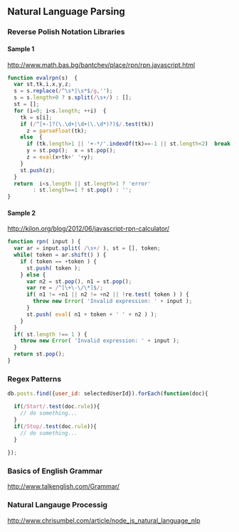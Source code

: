 ## Natural Language Parsing  


### Reverse Polish Notation Libraries


#### Sample 1  
http://www.math.bas.bg/bantchev/place/rpn/rpn.javascript.html  
````js
function evalrpn(s)  {
  var st,tk,i,x,y,z;
  s = s.replace(/^\s*|\s*$/g,'');
  s = s.length>0 ? s.split(/\s+/) : [];
  st = [];
  for (i=0; i<s.length; ++i)  {
    tk = s[i];
    if (/^[+-]?(\.\d+|\d+(\.\d*)?)$/.test(tk))
      z = parseFloat(tk);
    else  {
      if (tk.length>1 || '+-*/'.indexOf(tk)==-1 || st.length<2)  break;
      y = st.pop();  x = st.pop();
      z = eval(x+tk+' '+y);
    }
    st.push(z);
  }
  return  i<s.length || st.length>1 ? 'error'
        : st.length==1 ? st.pop() : '';
}
````

#### Sample 2   
http://kilon.org/blog/2012/06/javascript-rpn-calculator/  
````js
function rpn( input ) {
  var ar = input.split( /\s+/ ), st = [], token;
  while( token = ar.shift() ) { 
    if ( token == +token ) {
      st.push( token );
    } else {
      var n2 = st.pop(), n1 = st.pop();
      var re = /^[\+\-\/\*]$/;
      if( n1 != +n1 || n2 != +n2 || !re.test( token ) ) {
        throw new Error( 'Invalid expression: ' + input );
      }
      st.push( eval( n1 + token + ' ' + n2 ) );
    }
  }
  if( st.length !== 1 ) {
    throw new Error( 'Invalid expression: ' + input );
  }
  return st.pop();
}
````

### Regex Patterns 

````js
db.posts.find({user_id: selectedUserId}).forEach(function(doc){

  if(/Start/.test(doc.rule)){
    // do something...
  }
  if(/Stop/.test(doc.rule)){
    // do something...
  }
  
});
````

### Basics of English Grammar  
http://www.talkenglish.com/Grammar/


### Natural Langauge Processig  
http://www.chrisumbel.com/article/node_js_natural_language_nlp  

